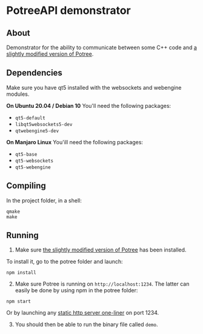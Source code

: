 # PotreeAPI demonstrator

## About
Demonstrator for the ability to communicate between some C++ code and [a slightly modified version of Potree](https://github.com/Stakhan/potree).

## Dependencies
Make sure you have qt5 installed with the websockets and webengine modules.

__On Ubuntu 20.04 / Debian 10__ 
You'll need the following packages:
+ `qt5-default`
+ `libqt5websockets5-dev`
+ `qtwebengine5-dev`

__On Manjaro Linux__ 
You'ill need the following packages:
+ `qt5-base`
+ `qt5-websockets`
+ `qt5-webengine`

## Compiling
In the project folder, in a shell:
```
qmake
make
```

## Running
1. Make sure [the slightly modified version of Potree](https://github.com/Stakhan/potree) has been installed.

To install it, go to the potree folder and launch:
```
npm install
``` 

2. Make sure Potree is running on `http://localhost:1234`. The latter can easily be done by using npm in the potree folder:
```
npm start 
```
Or by launching any [static http server one-liner](https://gist.github.com/willurd/5720255) on port 1234.

3. You should then be able to run the binary file called `demo`.

